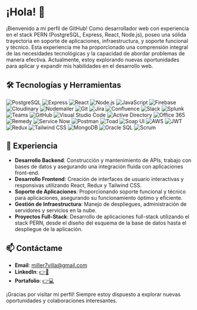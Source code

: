 # ¡Hola! 👋

¡Bienvenido a mi perfil de GitHub! Como desarrollador web con experiencia en el stack PERN (PostgreSQL, Express, React, Node.js), poseo una sólida trayectoria en soporte de aplicaciones, infraestructura, y soporte funcional y técnico. Esta experiencia me ha proporcionado una comprensión integral de las necesidades tecnológicas y la capacidad de abordar problemas de manera efectiva. Actualmente, estoy explorando nuevas oportunidades para aplicar y expandir mis habilidades en el desarrollo web.

## 🛠️ Tecnologías y Herramientas

![PostgreSQL](https://img.shields.io/badge/-PostgreSQL-336791?style=flat&logo=postgresql&logoColor=white)
![Express](https://img.shields.io/badge/-Express-000000?style=flat&logo=express&logoColor=white)
![React](https://img.shields.io/badge/-React-61DAFB?style=flat&logo=react&logoColor=white)
![Node.js](https://img.shields.io/badge/-Node.js-339933?style=flat&logo=node.js&logoColor=white)
![JavaScript](https://img.shields.io/badge/-JavaScript-F7DF1E?style=flat&logo=javascript&logoColor=white)
![Firebase](https://img.shields.io/badge/-Firebase-FFCA28?style=flat&logo=firebase&logoColor=white)
![Cloudinary](https://img.shields.io/badge/-Cloudinary-3448C5?style=flat&logo=cloudinary&logoColor=white)
![Nodemailer](https://img.shields.io/badge/-Nodemailer-0A66C2?style=flat&logo=nodemailer&logoColor=white)
![Git](https://img.shields.io/badge/-Git-F05032?style=flat&logo=git&logoColor=white)
![Jira](https://img.shields.io/badge/-Jira-0052CC?style=flat&logo=jira&logoColor=white)
![Confluence](https://img.shields.io/badge/-Confluence-172B4D?style=flat&logo=confluence&logoColor=white)
![Slack](https://img.shields.io/badge/-Slack-4A154B?style=flat&logo=slack&logoColor=white)
![Splunk](https://img.shields.io/badge/-Splunk-000000?style=flat&logo=splunk&logoColor=white)
![Teams](https://img.shields.io/badge/-Teams-6264A7?style=flat&logo=microsoft-teams&logoColor=white)
![GitHub](https://img.shields.io/badge/-GitHub-181717?style=flat&logo=github&logoColor=white)
![Visual Studio Code](https://img.shields.io/badge/-Visual%20Studio%20Code-007ACC?style=flat&logo=visual-studio-code&logoColor=white)
![Active Directory](https://img.shields.io/badge/-Active%20Directory-0078D6?style=flat&logo=windows&logoColor=white)
![Office 365](https://img.shields.io/badge/-Office%20365-D83B01?style=flat&logo=microsoft-office&logoColor=white)
![Remedy](https://img.shields.io/badge/-Remedy-0078D4?style=flat&logo=windows&logoColor=white)
![Service Now](https://img.shields.io/badge/-Service%20Now-00A1E0?style=flat&logo=service-now&logoColor=white)
![Postman](https://img.shields.io/badge/-Postman-FF6C37?style=flat&logo=postman&logoColor=white)
![Toad](https://img.shields.io/badge/-Toad-396F99?style=flat&logo=&logoColor=white)
![Soap UI](https://img.shields.io/badge/-Soap%20UI-6DB33F?style=flat&logo=soapui&logoColor=white)
![AWS](https://img.shields.io/badge/-AWS-232F3E?style=flat&logo=amazon-aws&logoColor=white)
![JWT](https://img.shields.io/badge/-JWT-000000?style=flat&logo=json-web-tokens&logoColor=white)
![Redux](https://img.shields.io/badge/-Redux-764ABC?style=flat&logo=redux&logoColor=white)
![Tailwind CSS](https://img.shields.io/badge/-Tailwind%20CSS-38B2AC?style=flat&logo=tailwind-css&logoColor=white)
![MongoDB](https://img.shields.io/badge/-MongoDB-47A248?style=flat&logo=mongodb&logoColor=white)
![Oracle SQL](https://img.shields.io/badge/-Oracle%20SQL-F80000?style=flat&logo=oracle&logoColor=white)
![Scrum](https://img.shields.io/badge/-Scrum-6DB33F?style=flat&logo=scrum&logoColor=white)

## 💼 Experiencia

- **Desarrollo Backend**: Construcción y mantenimiento de APIs, trabajo con bases de datos y asegurando una integración fluida con aplicaciones front-end.
- **Desarrollo Frontend**: Creación de interfaces de usuario interactivas y responsivas utilizando React, Redux y Tailwind CSS.
- **Soporte de Aplicaciones**: Proporcionando soporte funcional y técnico para aplicaciones, asegurando su funcionamiento óptimo y eficiente.
- **Gestión de Infraestructura**: Manejo de despliegues, administración de servidores y servicios en la nube.
- **Proyectos Full-Stack**: Desarrollo de aplicaciones full-stack utilizando el stack PERN, desde el diseño del esquema de la base de datos hasta el despliegue de la aplicación.

## 📫 Contáctame

- **Email**: miller7villa@gmail.com
- **LinkedIn**: [👉📑](https://www.linkedin.com/in/miller-villa/)
- **Portafolio**: [👉💻](https://portafolio-mauve-delta.vercel.app/)

¡Gracias por visitar mi perfil! Siempre estoy dispuesto a explorar nuevas oportunidades y colaboraciones interesantes.
